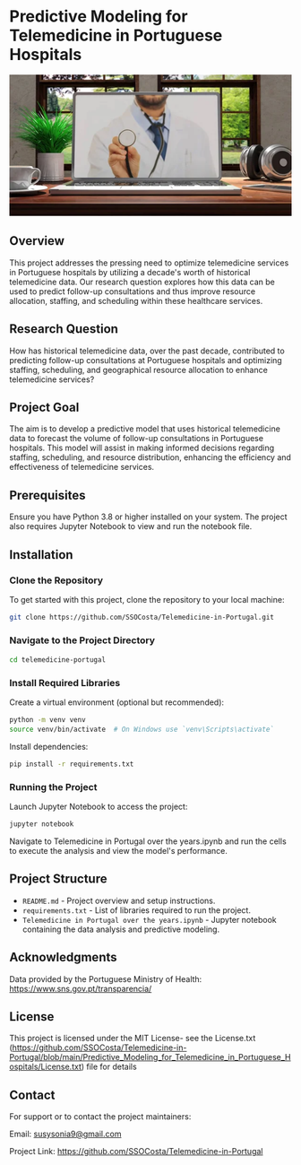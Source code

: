 # Predictive Modeling for Telemedicine in Portuguese Hospitals
![Cover Image](GitHub_cover_image/telemedicine.jpg)

## Overview
This project addresses the pressing need to optimize telemedicine services in Portuguese hospitals by utilizing a decade's worth of historical telemedicine data. Our research question explores how this data can be used to predict follow-up consultations and thus improve resource allocation, staffing, and scheduling within these healthcare services.

## Research Question
How has historical telemedicine data, over the past decade, contributed to predicting follow-up consultations at Portuguese hospitals and optimizing staffing, scheduling, and geographical resource allocation to enhance telemedicine services?

## Project Goal
The aim is to develop a predictive model that uses historical telemedicine data to forecast the volume of follow-up consultations in Portuguese hospitals. This model will assist in making informed decisions regarding staffing, scheduling, and resource distribution, enhancing the efficiency and effectiveness of telemedicine services.

## Prerequisites
Ensure you have Python 3.8 or higher installed on your system. The project also requires Jupyter Notebook to view and run the notebook file.

## Installation

### Clone the Repository

To get started with this project, clone the repository to your local machine:
```bash
git clone https://github.com/SSOCosta/Telemedicine-in-Portugal.git

```
### Navigate to the Project Directory
```bash
cd telemedicine-portugal
```

### Install Required Libraries
Create a virtual environment (optional but recommended):
```bash
python -m venv venv
source venv/bin/activate  # On Windows use `venv\Scripts\activate`
```
Install dependencies:

```bash
pip install -r requirements.txt
```

### Running the Project

Launch Jupyter Notebook to access the project:
```bash
jupyter notebook
```

Navigate to Telemedicine in Portugal over the years.ipynb and run the cells to execute the analysis and view the model's performance.

## Project Structure

- `README.md` - Project overview and setup instructions.
- `requirements.txt` - List of libraries required to run the project.
- `Telemedicine in Portugal over the years.ipynb` - Jupyter notebook containing the data analysis and predictive modeling.

## Acknowledgments

Data provided by the Portuguese Ministry of Health: https://www.sns.gov.pt/transparencia/

## License

This project is licensed under the MIT License- see the License.txt (https://github.com/SSOCosta/Telemedicine-in-Portugal/blob/main/Predictive_Modeling_for_Telemedicine_in_Portuguese_Hospitals/License.txt) file for details

## Contact

For support or to contact the project maintainers:

Email: susysonia9@gmail.com

Project Link: https://github.com/SSOCosta/Telemedicine-in-Portugal
